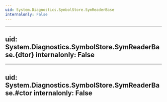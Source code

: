 ```yaml
---
uid: System.Diagnostics.SymbolStore.SymReaderBase
internalonly: False
---
```


---
uid: System.Diagnostics.SymbolStore.SymReaderBase.{dtor}
internalonly: False
---

---
uid: System.Diagnostics.SymbolStore.SymReaderBase.#ctor
internalonly: False
---
